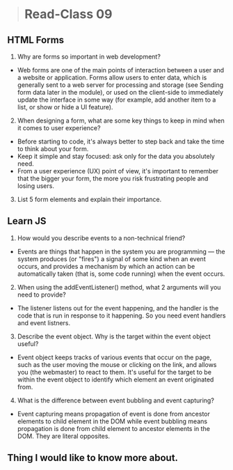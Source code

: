 ># Read-Class 09

## HTML Forms

1. Why are forms so important in web development?

* Web forms are one of the main points of interaction between a user and a website or application. Forms allow users to enter data, which is generally sent to a web server for processing and storage (see Sending form data later in the module), or used on the client-side to immediately update the interface in some way (for example, add another item to a list, or show or hide a UI feature).

2. When designing a form, what are some key things to keep in mind when it comes to user experience?

* Before starting to code, it's always better to step back and take the time to think about your form.
* Keep it simple and stay focused: ask only for the data you absolutely need.
* From a user experience (UX) point of view, it's important to remember that the bigger your form, the more you risk frustrating people and losing users.

3. List 5 form elements and explain their importance.

<!-- 
* <form> - When you want to collect information that visitors provide. For example, you may want to collect specific data from visitors, such as name, email address, and password.
* <label> - Provides a usability improvement for mouse users i.e, if a user clicks on the text within the <label> element, it toggles the control.
* <input> - Creates interactive controls for web-based forms in order to accept data from the user;
* <textarea> - Defines a multi-line text input control. The <textarea> element is often used in a form, to collect user inputs like comments or reviews.
* <button> - Creates the button which is used to trigger the client side script when the user clicks that button.  
-->

## Learn JS

1. How would you describe events to a non-technical friend?

* Events are things that happen in the system you are programming — the system produces (or "fires") a signal of some kind when an event occurs, and provides a mechanism by which an action can be automatically taken (that is, some code running) when the event occurs.

2. When using the addEventListener() method, what 2 arguments will you need to provide?

* The listener listens out for the event happening, and the handler is the code that is run in response to it happening. So you need event handlers and event listners. 

3. Describe the event object. Why is the target within the event object useful?

* Event object keeps tracks of various events that occur on the page, such as the user moving the mouse or clicking on the link, and allows you (the webmaster) to react to them.
It's useful for the target to be within the event object to identify which element an event originated from.

4. What is the difference between event bubbling and event capturing?

* Event capturing means propagation of event is done from ancestor elements to child element in the DOM while event bubbling means propagation is done from child element to ancestor elements in the DOM.  They are literal opposites. 

## Thing I would like to know more about.